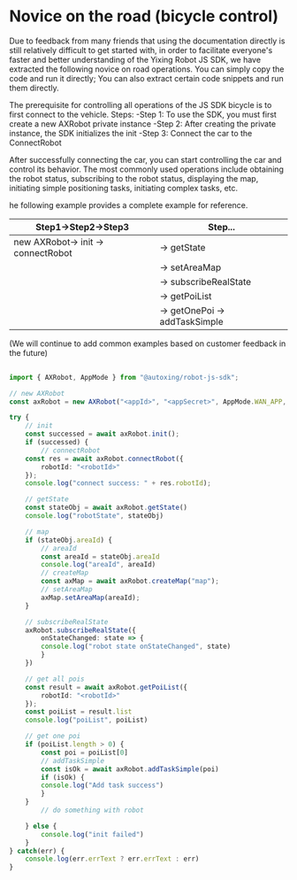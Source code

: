 # Novice on the road (bicycle control)

Due to feedback from many friends that using the documentation directly is still relatively difficult to get started with, in order to facilitate everyone's faster and better understanding of the Yixing Robot JS SDK, we have extracted the following novice on road operations. You can simply copy the code and run it directly; You can also extract certain code snippets and run them directly.

The prerequisite for controlling all operations of the JS SDK bicycle is to first connect to the vehicle. Steps:
-Step 1: To use the SDK, you must first create a new AXRobot private instance
-Step 2: After creating the private instance, the SDK initializes the init
-Step 3: Connect the car to the ConnectRobot

After successfully connecting the car, you can start controlling the car and control its behavior. The most commonly used operations include obtaining the robot status, subscribing to the robot status, displaying the map, initiating simple positioning tasks, initiating complex tasks, etc.


he following example provides a complete example for reference.

|  Step1->Step2->Step3 |      Step...     | 
| ----- | ----------------- | 
| new AXRobot-> init -> connectRobot  | -> getState |
|							| -> setAreaMap|
|							| -> subscribeRealState|
|							| -> getPoiList|
|							| -> getOnePoi -> addTaskSimple|


(We will continue to add common examples based on customer feedback in the future)

```typescript
  
import { AXRobot, AppMode } from "@autoxing/robot-js-sdk";

// new AXRobot
const axRobot = new AXRobot("<appId>", "<appSecret>", AppMode.WAN_APP, "<serverUrl>", "<websocketUrl>");

try {
	// init
	const successed = await axRobot.init();
	if (successed) {
		// connectRobot
	const res = await axRobot.connectRobot({
		robotId: "<robotId>"
	});
	console.log("connect success: " + res.robotId);

	// getState
	const stateObj = await axRobot.getState()
	console.log("robotState", stateObj)

	// map
	if (stateObj.areaId) {
		// areaId
		const areaId = stateObj.areaId
		console.log("areaId", areaId)
		// createMap
		const axMap = await axRobot.createMap("map");
		// setAreaMap
		axMap.setAreaMap(areaId);
	}

	// subscribeRealState
	axRobot.subscribeRealState({
		onStateChanged: state => {
		console.log("robot state onStateChanged", state)
		}
	})

	// get all pois
	const result = await axRobot.getPoiList({
		robotId: "<robotId>"
	});
	const poiList = result.list
	console.log("poiList", poiList)

	// get one poi
	if (poiList.length > 0) {
		const poi = poiList[0]
		// addTaskSimple
		const isOk = await axRobot.addTaskSimple(poi)
		if (isOk) {
		console.log("Add task success")
		}
	}
		// do something with robot

	} else {
		console.log("init failed")
	}
} catch(err) {
	console.log(err.errText ? err.errText : err)
}

```
